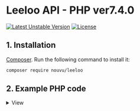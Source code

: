 Leeloo API - PHP ver7.4.0
=================
[![Latest Unstable Version](https://poser.pugx.org/nouvu/leeloo/v/stable)](https://packagist.org/packages/nouvu/leeloo) [![License](https://poser.pugx.org/nouvu/leeloo/license)](//packagist.org/packages/nouvu/leeloo)

## 1. Installation
[Composer](http://getcomposer.org). Run the following command to install it:
```sh
composer require nouvu/leeloo
```

## 2. Example PHP code
<details>
  <summary>View</summary>
```php
<?php

$person_id = '595f5d522a934035decc093d';

$account_id = '5aa7dc70839951003a597aa9';

$leeloo_config = [
	'token' => 'n97ncqx346cn__example_token__7nyc745ty9y78y...',
	'tags' => [
		'tag_name_1' => '5cn763_hash_1...',
		'tag_name_2' => '5cn763_hash_2...',
		'tag_name_3' => '5cn763_hash_3...',
	],
	'templates' => [
		'template_name_1' => '5cn763_hash_1...',
		'template_name_2' => '5cn763_hash_2...',
		'template_name_3' => '5cn763_hash_3...',
	],
	'order' => [
		'paymentCreditsId' => '5cn763_hash...',
		'offer' => [
			'offer_name_1'	=> '5cn763_hash_1...',
			'offer_name_2'	=> '5cn763_hash_2...',
		],
	]
];

/*
	argument_2 ( default - true ) - used to save requests to the database ( tags, sendTemplate ) for the limit sending queue. 
		If the value is 'false', use the setSqlCallback method with the 'insert' parameter
*/
$leeloo = new \Nouvu\Api\Leeloo( $leeloo_config, true );

/*
	...
*/
$leeloo -> setSqlCallback( [
	'delete' => fn( int $id ) => $db -> query( 'DELETE... WHERE id = ' . $id ),
	'update' => fn( int $id ) => $db -> query( 'UPDATE... WHERE id = ' . $id ),
	'insert' => static function ( string $api, string $json_data, string $request, string $json_response ) use ( $db ): void
	{
		$db -> query( 'INSERT INTO...' );
	}
] );


/*
	Add and remove tags for your account.
	When shared, the account_id parameter can be omitted
	
	API: https://api.leeloo.ai/api/v1/accounts/account_id/add-tag
	API: https://api.leeloo.ai/api/v1/accounts/account_id/remove-tag
*/
$leeloo -> addTag( $account_id, '__tag_name_N__' )
	-> addTag( '__tag_name_N__' )
	-> removeTag( '__tag_name_N__' )
	-> removeTag( '__tag_name_N__' );

/*
	Add and remove tags to a person.
	When shared, the person_id parameter can be omitted
	
	API: https://api.leeloo.ai/api/v2/people/person_id/add-tag
	API: https://api.leeloo.ai/api/v2/people/person_id/remove-tag
*/
$leeloo -> addTagPeople( $person_id, '__tag_name_N__' )
	-> removeTagPeople( '__tag_name_N__' );

/*
	Adding an order
	
	API: https://api.leeloo.ai/api/v1/orders
*/
$leeloo_order_id = $leeloo -> orderPending( [
	'email'		=> 'mail@mail.com', 
	'phone'		=> '+380987654321', 
	'accountId'	=> $account_id,
], '__offer_name_N__' );

/*
	Order update
	
	API: https://api.leeloo.ai/api/v1/orders/order_id
*/

$leeloo -> orderUpdate( $leeloo_order_id, [
	'status' => 'RESOLVED|REJECTED', 
	'price' => 9.0, 
	'currency' => 'RUB|USD|UAH|EUR|...',
	'userComments' => 'text test'
] );

// OR short update - RESOLVED
$leeloo -> orderCompleted( $leeloo_order_id, 9.0, 'USD', 'text test' );

// OR short update - REJECTED
$leeloo -> orderFailed( $leeloo_order_id, 9.0, 'USD', 'text test' );

/*
	Sending a Message template
	
	API: https://api.leeloo.ai/api/v1/messages/send-template
*/
$leeloo -> sendTemplate( $account_id, '__template_name_N__' );
```
</details>

=================
Create by [MouseZver](//php.ru/forum/members/40235)
